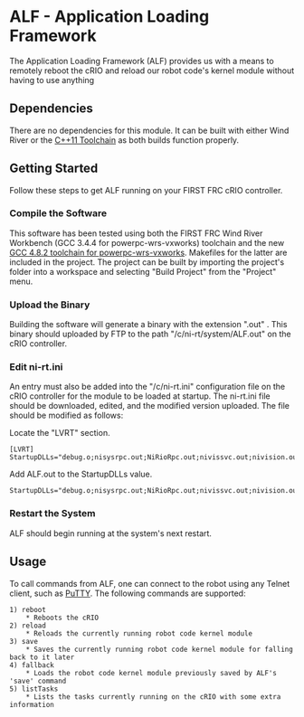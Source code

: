 # ALF - Application Loading Framework

The Application Loading Framework (ALF) provides us with a means to remotely reboot the cRIO and reload our robot code's kernel module without having to use anything 


## Dependencies

There are no dependencies for this module. It can be built with either Wind River or the [C++11 Toolchain](http://firstforge.wpi.edu/sf/projects/c--11_toochain) as both builds function properly.


Getting Started
---------------
Follow these steps to get ALF running on your FIRST FRC cRIO controller.

### Compile the Software

This software has been tested using both the FIRST FRC Wind River Workbench (GCC 3.4.4 for powerpc-wrs-vxworks) toolchain and the new [GCC 4.8.2 toolchain for powerpc-wrs-vxworks](http://firstforge.wpi.edu/sf/projects/c--11_toochain). Makefiles for the latter are included in the project. The project can be built by importing the project's folder into a workspace and selecting "Build Project" from the "Project" menu.

### Upload the Binary

Building the software will generate a binary with the extension ".out" . This binary should uploaded by FTP to the path "/c/ni-rt/system/ALF.out" on the cRIO controller.

### Edit ni-rt.ini

An entry must also be added into the "/c/ni-rt.ini" configuration file on the cRIO controller for the module to be loaded at startup. The ni-rt.ini file should be downloaded, edited, and the modified version uploaded. The file should be modified as follows:

Locate the "LVRT" section.
```
[LVRT]
StartupDLLs="debug.o;nisysrpc.out;NiRioRpc.out;nivissvc.out;nivision.out;visa32.out;niserial.out;NiFpgaLv.out;FRC_FPGA.out;FRC_NetworkCommunication.out;FRC_UserProgram.out;"
```

Add ALF.out to the StartupDLLs value.
```
StartupDLLs="debug.o;nisysrpc.out;NiRioRpc.out;nivissvc.out;nivision.out;visa32.out;niserial.out;NiFpgaLv.out;FRC_FPGA.out;FRC_NetworkCommunication.out;ALF.out;FRC_UserProgram.out;"
```


### Restart the System

ALF should begin running at the system's next restart.


## Usage

To call commands from ALF, one can connect to the robot using any Telnet client, such as [PuTTY](http://www.chiark.greenend.org.uk/~sgtatham/putty/download.html). The following commands are supported:

    1) reboot
        * Reboots the cRIO
    2) reload
        * Reloads the currently running robot code kernel module
    3) save
        * Saves the currently running robot code kernel module for falling back to it later
    4) fallback
        * Loads the robot code kernel module previously saved by ALF's 'save' command
    5) listTasks
        * Lists the tasks currently running on the cRIO with some extra information

